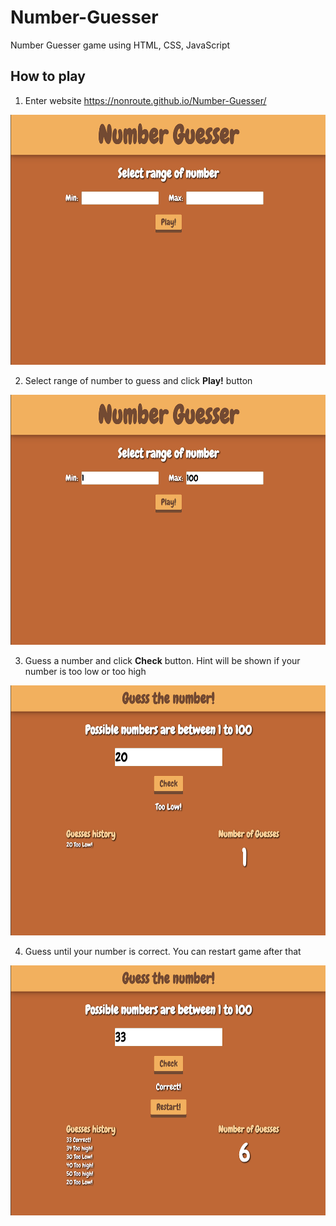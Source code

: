 # Number-Guesser
Number Guesser game using HTML, CSS, JavaScript

## How to play
1. Enter website https://nonroute.github.io/Number-Guesser/
<img height="400" src="/images/main_screen.png" alt="main_screen"/>

2. Select range of number to guess and click **Play!** button
<img height="400" src="/images/input_number.png" alt="input_number"/>

3. Guess a number and click **Check** button. Hint will be shown if your number is too low or too high
<img height="400" src="/images/first_guess.png" alt="first_guess"/>

4. Guess until your number is correct. You can restart game after that
<img height="400" src="/images/correct_answer.png" alt="correct_answer"/>

